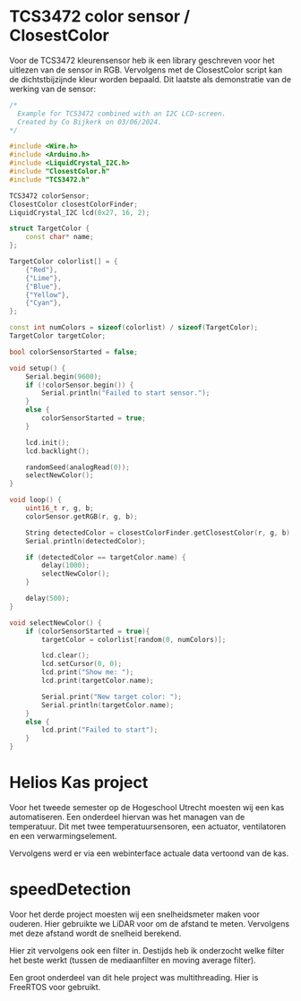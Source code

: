 # TCS3472 color sensor / ClosestColor
Voor de TCS3472 kleurensensor heb ik een library geschreven voor het uitlezen van de sensor in RGB. Vervolgens met de ClosestColor script kan de dichtstbijzijnde kleur worden bepaald. Dit laatste als demonstratie van de werking van de sensor:

```cpp
/*
  Example for TCS3472 combined with an I2C LCD-screen.
  Created by Co Bijkerk on 03/06/2024.
*/

#include <Wire.h>
#include <Arduino.h>
#include <LiquidCrystal_I2C.h>
#include "ClosestColor.h"
#include "TCS3472.h"

TCS3472 colorSensor;
ClosestColor closestColorFinder;
LiquidCrystal_I2C lcd(0x27, 16, 2);

struct TargetColor {
    const char* name;
};

TargetColor colorlist[] = {
    {"Red"},
    {"Lime"},
    {"Blue"},
    {"Yellow"},
    {"Cyan"},
};

const int numColors = sizeof(colorlist) / sizeof(TargetColor);
TargetColor targetColor;

bool colorSensorStarted = false;

void setup() {
    Serial.begin(9600);
    if (!colorSensor.begin()) {
        Serial.println("Failed to start sensor.");
    }
    else {
        colorSensorStarted = true;
    }

    lcd.init();
    lcd.backlight();

    randomSeed(analogRead(0));
    selectNewColor();
}

void loop() {
    uint16_t r, g, b; 
    colorSensor.getRGB(r, g, b);

    String detectedColor = closestColorFinder.getClosestColor(r, g, b);
    Serial.println(detectedColor);

    if (detectedColor == targetColor.name) {
        delay(1000);
        selectNewColor();
    }

    delay(500);
}

void selectNewColor() {
    if (colorSensorStarted = true){
        targetColor = colorlist[random(0, numColors)];

        lcd.clear();
        lcd.setCursor(0, 0);
        lcd.print("Show me: ");
        lcd.print(targetColor.name);

        Serial.print("New target color: ");
        Serial.println(targetColor.name);
    }
    else {
        lcd.print("Failed to start");
    }
}
```

# Helios Kas project
Voor het tweede semester op de Hogeschool Utrecht moesten wij een kas automatiseren. Een onderdeel hiervan was het managen van de temperatuur. Dit met twee temperatuursensoren, een actuator, ventilatoren en een verwarmingselement.

Vervolgens werd er via een webinterface actuale data vertoond van de kas.

# speedDetection
Voor het derde project moesten wij een snelheidsmeter maken voor ouderen. Hier gebruikte we LiDAR voor om de afstand te meten. Vervolgens met deze afstand wordt de snelheid berekend.

Hier zit vervolgens ook een filter in. Destijds heb ik onderzocht welke filter het beste werkt (tussen de mediaanfilter en moving average filter).

Een groot onderdeel van dit hele project was multithreading. Hier is FreeRTOS voor gebruikt.